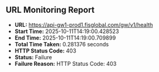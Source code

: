 ## URL Monitoring Report

- **URL:** https://api-gw1-prod1.fisglobal.com/gw/v1/health
- **Start Time:** 2025-10-11T14:19:00.428523
- **End Time:** 2025-10-11T14:19:00.709899
- **Total Time Taken:** 0.281376 seconds
- **HTTP Status Code:** 403
- **Status:** Failure
- **Failure Reason:** HTTP Status Code: 403
